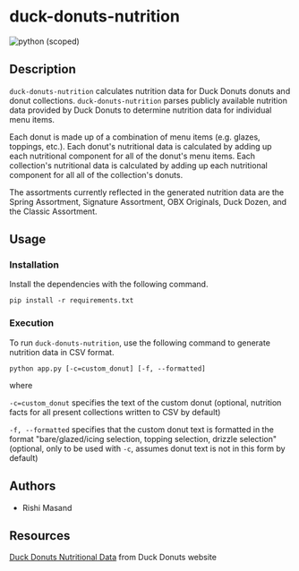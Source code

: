 # duck-donuts-nutrition

![python (scoped)](https://img.shields.io/badge/python-%3E%3D3.7.6-brightgreen.svg)

## Description
`duck-donuts-nutrition` calculates nutrition data for Duck Donuts donuts and donut collections. `duck-donuts-nutrition` parses publicly available nutrition data provided by Duck Donuts to determine nutrition data for individual menu items.

Each donut is made up of a combination of menu items (e.g. glazes, toppings, etc.). Each donut's nutritional data is calculated by adding up each nutritional component for all of the donut's menu items. Each collection's nutritional data is calculated by adding up each nutritional component for all all of the collection's donuts.

The assortments currently reflected in the generated nutrition data are the Spring Assortment, Signature Assortment, OBX Originals, Duck Dozen, and the Classic Assortment.

## Usage

### Installation

Install the dependencies with the following command.

`pip install -r requirements.txt`

### Execution

To run `duck-donuts-nutrition`, use the following command to generate nutrition data in CSV format.

`python app.py [-c=custom_donut] [-f, --formatted]`

where

`-c=custom_donut` specifies the text of the custom donut (optional, nutrition facts for all present collections written to CSV by default)

`-f, --formatted` specifies that the custom donut text is formatted in the format "bare/glazed/icing selection, topping selection, drizzle selection" (optional, only to be used with `-c`, assumes donut text is not in this form by default)

## Authors

* Rishi Masand

## Resources

[Duck Donuts Nutritional Data](https://www.duckdonuts.com/wp-content/uploads/2019/12/Duck-Donuts-Nutrition-Data.pdf?x80093) from Duck Donuts website

